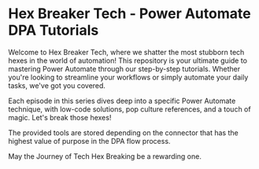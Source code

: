 # Hex Breaker Tech - Power Automate DPA Tutorials

Welcome to Hex Breaker Tech, where we shatter the most stubborn tech hexes in the world of automation! 
This repository is your ultimate guide to mastering Power Automate through our step-by-step tutorials. 
Whether you're looking to streamline your workflows or simply automate your daily tasks, we've got you covered.

Each episode in this series dives deep into a specific Power Automate technique, with low-code solutions, pop culture references, and a touch of magic. Let's break those hexes!

The provided tools are stored depending on the connector that has the highest value of purpose in the DPA flow process.

May the Journey of Tech Hex Breaking be a rewarding one.
